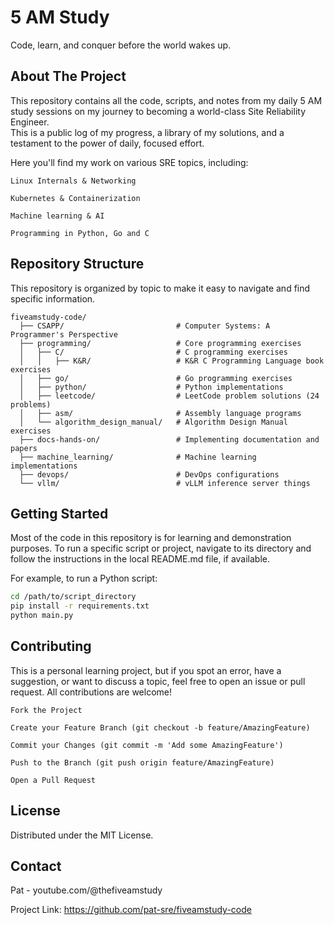 # 5 AM Study
Code, learn, and conquer before the world wakes up.

## About The Project

This repository contains all the code, scripts, and notes from my daily 5 AM study sessions on my journey to becoming a world-class Site Reliability Engineer.  
This is a public log of my progress, a library of my solutions, and a testament to the power of daily, focused effort.  

Here you'll find my work on various SRE topics, including:

    Linux Internals & Networking

    Kubernetes & Containerization

    Machine learning & AI

    Programming in Python, Go and C

## Repository Structure

This repository is organized by topic to make it easy to navigate and find specific information.
```
fiveamstudy-code/
  ├── CSAPP/                         # Computer Systems: A Programmer's Perspective
  ├── programming/                   # Core programming exercises
  │   ├── C/                         # C programming exercises
  │   │   ├── K&R/                   # K&R C Programming Language book exercises
  │   ├── go/                        # Go programming exercises
  │   ├── python/                    # Python implementations
  │   ├── leetcode/                  # LeetCode problem solutions (24 problems)
  │   ├── asm/                       # Assembly language programs
  │   └── algorithm_design_manual/   # Algorithm Design Manual exercises
  ├── docs-hands-on/                 # Implementing documentation and papers
  ├── machine_learning/              # Machine learning implementations
  ├── devops/                        # DevOps configurations
  └── vllm/                          # vLLM inference server things
```
## Getting Started

Most of the code in this repository is for learning and demonstration purposes. To run a specific script or project, navigate to its directory and follow the instructions in the local README.md file, if available.

For example, to run a Python script:
```bash
cd /path/to/script_directory
pip install -r requirements.txt
python main.py
```

## Contributing

This is a personal learning project, but if you spot an error, have a suggestion, or want to discuss a topic, feel free to open an issue or pull request. All contributions are welcome!

    Fork the Project

    Create your Feature Branch (git checkout -b feature/AmazingFeature)

    Commit your Changes (git commit -m 'Add some AmazingFeature')

    Push to the Branch (git push origin feature/AmazingFeature)

    Open a Pull Request

## License

Distributed under the MIT License.

## Contact

Pat - youtube.com/@thefiveamstudy

Project Link: https://github.com/pat-sre/fiveamstudy-code
